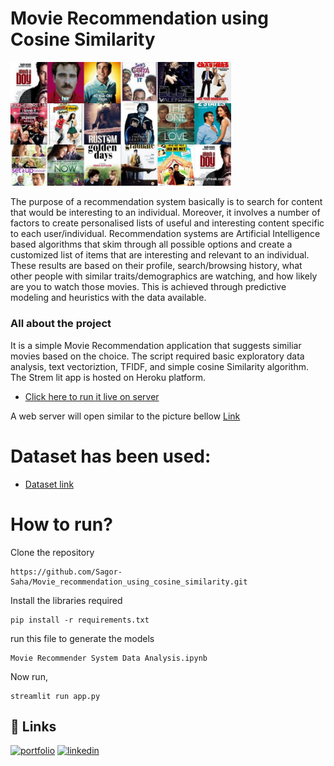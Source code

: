 
# Movie Recommendation using Cosine Similarity

<img src="images/Best-Romantic-Movies-on-Netflix.jpg" alt="workflow" width="70%">

The purpose of a recommendation system basically is to search for content that would be interesting to an individual. Moreover, it involves a number of factors to create personalised lists of useful and interesting content specific to each user/individual. Recommendation systems are Artificial Intelligence based algorithms that skim through all possible options and create a customized list of items that are interesting and relevant to an individual. These results are based on their profile, search/browsing history, what other people with similar traits/demographics are watching, and how likely are you to watch those movies. This is achieved through predictive modeling and heuristics with the data available.
### All about the project
It is a simple Movie Recommendation application that suggests similiar movies based on the choice. The script required basic exploratory data analysis, text vectoriztion, TFIDF, and simple cosine Similarity algorithm. The Strem lit app is hosted on Heroku platform.

* [Click here to run it live on server](https://movie-recommendation12.herokuapp.com/)

A web server will open similar to the picture bellow
[Link](https://github.com/Sagor-Saha/Movie_recommendation_using_cosine_similarity/blob/main/images/Best-Romantic-Movies-on-Netflix.jpg)

# Dataset has been used:

* [Dataset link](https://www.kaggle.com/tmdb/tmdb-movie-metadata?select=tmdb_5000_movies.csv)

# How to run?
Clone the repository
```
https://github.com/Sagor-Saha/Movie_recommendation_using_cosine_similarity.git

```
Install the libraries required
```
pip install -r requirements.txt
```

run this file to generate the models

```
Movie Recommender System Data Analysis.ipynb
```

Now run,
```
streamlit run app.py

```
## 🔗 Links
[![portfolio](https://img.shields.io/badge/my_portfolio-000?style=for-the-badge&logo=ko-fi&logoColor=white)](https://sagorsaha.tech/)
[![linkedin](https://img.shields.io/badge/linkedin-0A66C2?style=for-the-badge&logo=linkedin&logoColor=white)](https://www.linkedin.com/in/sagor-saha-047001111/)
